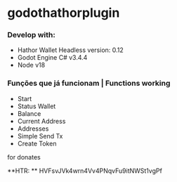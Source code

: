 # godothathorplugin

### Develop with: 

- Hathor Wallet Headless version: 0.12
- Godot Engine C# v3.4.4
- Node v18

### Funções que já funcionam | Functions working

- Start
- Status Wallet
- Balance
- Current Address
- Addresses
- Simple Send Tx
- Create Token


for donates

**HTR: ** HVFsvJVk4wrn4Vv4PNqvFu9itNWSt1vgPf

